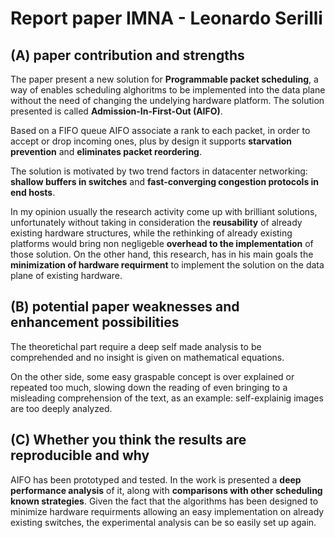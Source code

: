 # Report paper IMNA - Leonardo Serilli


## (A) paper contribution and strengths

The paper present a new solution for **Programmable packet scheduling**, a way of enables scheduling alghoritms to be implemented into the data plane without the need of changing the undelying hardware platform. The solution presented is called **Admission-In-First-Out (AIFO)**. 

Based on a FIFO queue AIFO associate a rank to each packet, in order to accept or drop incoming ones, plus by design it supports **starvation prevention** and **eliminates packet reordering**. 

The solution is motivated by two trend factors in datacenter networking: **shallow buffers in switches** and **fast-converging congestion protocols in end hosts**. 

In my opinion usually the research activity come up with brilliant solutions, unfortunately without taking in consideration the **reusability** of already existing hardware structures, while the rethinking of already existing platforms would bring non negligeble **overhead to the implementation** of those solution. On the other hand, this research, has in his main goals the **minimization of hardware requirment** to implement the solution on the data plane of existing hardware. 




## (B) potential paper weaknesses and enhancement possibilities 
The theoretichal part require a deep self made analysis to be comprehended and no insight is given on mathematical equations.

On the other side, some easy graspable concept is over explained or repeated too much, slowing down the reading of even bringing to a misleading comprehension of the text, as an example: self-explainig images are too deeply analyzed. 



## (C) Whether you think the results are reproducible and why 
AIFO has been prototyped and tested. In the work is presented a **deep performance analysis** of it, along with **comparisons with other scheduling known strategies**. Given the fact that the algorithms has been designed to minimize hardware requirments allowing an easy implementation on already existing switches, the experimental analysis can be so easily set up again. 